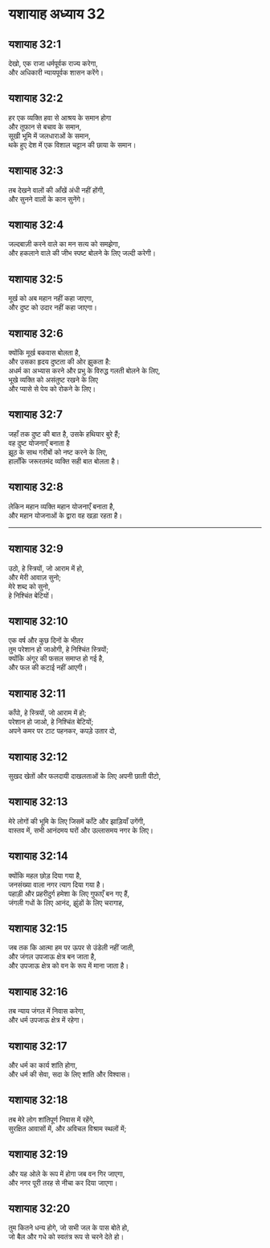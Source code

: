# यशायाह अध्याय 32

## यशायाह 32:1  
देखो, एक राजा धर्मपूर्वक राज्य करेगा,  
और अधिकारी न्यायपूर्वक शासन करेंगे।

## यशायाह 32:2  
हर एक व्यक्ति हवा से आश्रय के समान होगा  
और तूफान से बचाव के समान,  
सूखी भूमि में जलधाराओं के समान,  
थके हुए देश में एक विशाल चट्टान की छाया के समान।

## यशायाह 32:3  
तब देखने वालों की आँखें अंधी नहीं होंगी,  
और सुनने वालों के कान सुनेंगे।

## यशायाह 32:4  
जल्दबाज़ी करने वाले का मन सत्य को समझेगा,  
और हकलाने वाले की जीभ स्पष्ट बोलने के लिए जल्दी करेगी।

## यशायाह 32:5  
मूर्ख को अब महान नहीं कहा जाएगा,  
और दुष्ट को उदार नहीं कहा जाएगा।

## यशायाह 32:6  
क्योंकि मूर्ख बकवास बोलता है,  
और उसका हृदय दुष्टता की ओर झुकता है:  
अधर्म का अभ्यास करने और प्रभु के विरुद्ध गलती बोलने के लिए,  
भूखे व्यक्ति को असंतुष्ट रखने के लिए  
और प्यासे से पेय को रोकने के लिए।

## यशायाह 32:7  
जहाँ तक दुष्ट की बात है, उसके हथियार बुरे हैं;  
वह दुष्ट योजनाएँ बनाता है  
झूठ के साथ गरीबों को नष्ट करने के लिए,  
हालाँकि जरूरतमंद व्यक्ति सही बात बोलता है।

## यशायाह 32:8  
लेकिन महान व्यक्ति महान योजनाएँ बनाता है,  
और महान योजनाओं के द्वारा वह खड़ा रहता है।

---

## यशायाह 32:9  
उठो, हे स्त्रियों, जो आराम में हो,  
और मेरी आवाज़ सुनो;  
मेरे शब्द को सुनो,  
हे निश्चिंत बेटियों।

## यशायाह 32:10  
एक वर्ष और कुछ दिनों के भीतर  
तुम परेशान हो जाओगी, हे निश्चिंत स्त्रियों;  
क्योंकि अंगूर की फसल समाप्त हो गई है,  
और फल की कटाई नहीं आएगी।

## यशायाह 32:11  
काँपो, हे स्त्रियों, जो आराम में हो;  
परेशान हो जाओ, हे निश्चिंत बेटियों;  
अपने कमर पर टाट पहनकर, कपड़े उतार दो,

## यशायाह 32:12  
सुखद खेतों और फलदायी दाखलताओं के लिए अपनी छाती पीटो,

## यशायाह 32:13  
मेरे लोगों की भूमि के लिए जिसमें काँटे और झाड़ियाँ उगेंगी,  
वास्तव में, सभी आनंदमय घरों और उल्लासमय नगर के लिए।

## यशायाह 32:14  
क्योंकि महल छोड़ दिया गया है,  
जनसंख्या वाला नगर त्याग दिया गया है।  
पहाड़ी और प्रहरीदुर्ग हमेशा के लिए गुफाएँ बन गए हैं,  
जंगली गधों के लिए आनंद, झुंडों के लिए चरागाह,

## यशायाह 32:15  
जब तक कि आत्मा हम पर ऊपर से उंडेली नहीं जाती,  
और जंगल उपजाऊ क्षेत्र बन जाता है,  
और उपजाऊ क्षेत्र को वन के रूप में माना जाता है।

## यशायाह 32:16  
तब न्याय जंगल में निवास करेगा,  
और धर्म उपजाऊ क्षेत्र में रहेगा।

## यशायाह 32:17  
और धर्म का कार्य शांति होगा,  
और धर्म की सेवा, सदा के लिए शांति और विश्वास।

## यशायाह 32:18  
तब मेरे लोग शांतिपूर्ण निवास में रहेंगे,  
सुरक्षित आवासों में, और अविचल विश्राम स्थलों में;

## यशायाह 32:19  
और यह ओले के रूप में होगा जब वन गिर जाएगा,  
और नगर पूरी तरह से नीचा कर दिया जाएगा।

## यशायाह 32:20  
तुम कितने धन्य होगे, जो सभी जल के पास बोते हो,  
जो बैल और गधे को स्वतंत्र रूप से चरने देते हो।
